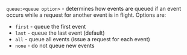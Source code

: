 `queue:<queue option>` - determines how events are queued if an event occurs while a request for another event is in flight. Options are:

- `first` - queue the first event
- `last` - queue the last event (default)
- `all` - queue all events (issue a request for each event)
- `none` - do not queue new events